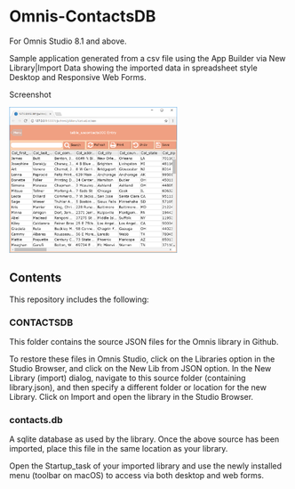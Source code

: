 # Omnis-ContactsDB
For Omnis Studio 8.1 and above.

Sample application generated from a csv file using the App Builder via New Library|Import Data showing the imported data in spreadsheet style Desktop and Responsive Web Forms.

Screenshot

<img src="screenshots/contacts.png" width="60%" height="60%" />

## Contents

This repository includes the following:

### CONTACTSDB

This folder contains the source JSON files for the Omnis library in Github.

To restore these files in Omnis Studio, click on the Libraries option in the Studio Browser, and click on the New Lib from JSON option. In the New Library (import) dialog, navigate to this source folder (containing library.json), and then specify a different folder or location for the new Library. Click on Import and open the library in the Studio Browser.

### contacts.db

A sqlite database as used by the library. Once the above source has been imported, place this file in the same location as your library. 

Open the Startup_task of your imported library and use the newly installed menu (toolbar on macOS) to access via both desktop and web forms. 
